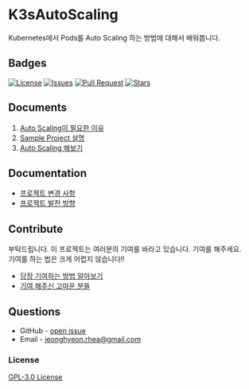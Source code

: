 # K3sAutoScaling

Kubernetes에서 Pods를 Auto Scaling 하는 방법에 대해서 배워봅니다.

## Badges

<!-- Badges -->
[![License](https://img.shields.io/github/license/rhea-so/K3sAutoScaling)](https://raw.githubusercontent.com/rhea-so/K3sAutoScaling/main/LICENSE)
[![Issues](https://img.shields.io/github/issues/rhea-so/K3sAutoScaling)](https://github.com/rhea-so/K3sAutoScaling/issues)
[![Pull Request](https://img.shields.io/github/issues-pr/rhea-so/K3sAutoScaling)](https://github.com/rhea-so/K3sAutoScaling/pulls)
[![Stars](https://img.shields.io/github/stars/rhea-so/K3sAutoScaling)](https://github.com/rhea-so/K3sAutoScaling)

## Documents

1. [Auto Scaling이 필요한 이유](./document/01_AutoScaling이_필요한_이유.md)
2. [Sample Project 설명](./document/02_Sample_Project_설명.md)
3. [Auto Scaling 해보기](./document/03_AutoScaling_해보기.md)

## Documentation

* [프로젝트 변경 사항](https://github.com/rhea-so/K3sAutoScaling/blob/main/CHANGELOG.md)
* [프로젝트 발전 방향](https://github.com/rhea-so/K3sAutoScaling/blob/main/ROADMAP.md)

## Contribute

부탁드립니다. 이 프로젝트는 여러분의 기여를 바라고 있습니다. 기여를 해주세요.  
기여를 하는 법은 크게 어렵지 않습니다!!

* [당장 기여하는 방법 알아보기](https://github.com/rhea-so/K3sAutoScaling/blob/main/CONTRIBUTING.md)
* [기여 해주신 고마운 분들](https://github.com/rhea-so/K3sAutoScaling/blob/main/CONTRIBUTORS.md)

## Questions

* GitHub - [open issue](https://github.com/rhea-so/K3sAutoScaling/issues)
* Email - [jeonghyeon.rhea@gmail.com](mailto:jeonghyeon.rhea@gmail.com?subject=[GitHub]%20Project%20Moon%20Community-Question)

### License

[GPL-3.0 License](https://github.com/rhea-so/K3sAutoScaling/blob/main/LICENSE)
